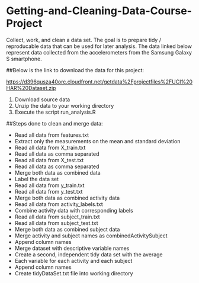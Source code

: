 Getting-and-Cleaning-Data-Course-Project
========================================

Collect, work, and clean a data set. The goal is to prepare tidy / reproducable data that can be used for later analysis. The data linked below represent data collected from the accelerometers from the Samsung Galaxy S smartphone.

##Below is the link to download the data for this project: 

https://d396qusza40orc.cloudfront.net/getdata%2Fprojectfiles%2FUCI%20HAR%20Dataset.zip 

1. Download source data 
2. Unzip the data to your working directory
3. Execute the script run_analysis.R


##Steps done to clean and merge data:
* Read all data from features.txt
* Extract only the measurements on the mean and standard deviation
* Read all data from X_train.txt
* Read all data as comma separated
* Read all data from X_test.txt
* Read all data as comma separated
* Merge both data as combined data
* Label the data set
* Read all data from y_train.txt
* Read all data from y_test.txt
* Merge both data as combined activity data
* Read all data from activity_labels.txt
* Combine activity data with corresponding labels
* Read all data from subject_train.txt
* Read all data from subject_test.txt
* Merge both data as combined subject data
* Merge activity and subject names as combinedActivitySubject
* Append column names
* Merge dataset with descriptive variable names
* Create a second, independent tidy data set with the average  
* Each variable for each activity and each subject
* Append column names
* Create tidyDataSet.txt file into working directory



